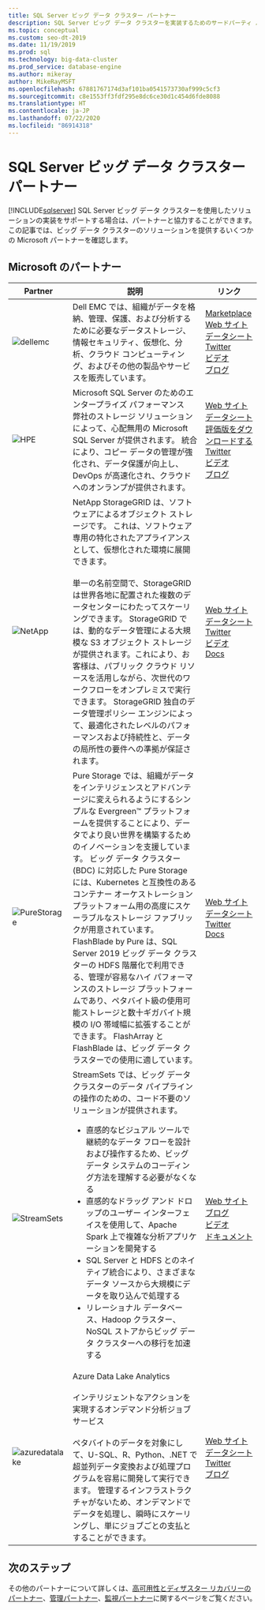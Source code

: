 ```yaml
---
title: SQL Server ビッグ データ クラスター パートナー
description: SQL Server ビッグ データ クラスターを実装するためのサードパーティ パートナーの一覧。
ms.topic: conceptual
ms.custom: seo-dt-2019
ms.date: 11/19/2019
ms.prod: sql
ms.technology: big-data-cluster
ms.prod_service: database-engine
ms.author: mikeray
author: MikeRayMSFT
ms.openlocfilehash: 67881767174d3af101ba0541573730af999c5cf3
ms.sourcegitcommit: c8e1553ff3fdf295e8dc6ce30d1c454d6fde8088
ms.translationtype: HT
ms.contentlocale: ja-JP
ms.lasthandoff: 07/22/2020
ms.locfileid: "86914318"
---
```

# <a name="sql-server-big-data-clusters-partners"></a>SQL Server ビッグ データ クラスター パートナー
[!INCLUDE[sqlserver](../includes/applies-to-version/sqlserver.md)]
SQL Server ビッグ データ クラスターを使用したソリューションの実装をサポートする場合は、パートナーと協力することができます。 この記事では、ビッグ データ クラスターのソリューションを提供するいくつかの Microsoft パートナーを確認します。

## <a name="our-partners"></a>Microsoft のパートナー

| Partner | 説明 | リンク |
| --- | --- | --- |
|![dellemc][1] |Dell EMC では、組織がデータを格納、管理、保護、および分析するために必要なデータストレージ、情報セキュリティ、仮想化、分析、クラウド コンピューティング、およびその他の製品やサービスを販売しています。|[Marketplace][dellemc_marketplace]<br>[Web サイト][dellemc_website]<br>[データシート][dellemc_datasheet]<br>[Twitter][dellemc_twitter]<br>[ビデオ][dellemc_youtube]<br>[ブログ][dellemc_blog] |
|![HPE][2] |Microsoft SQL Server のためのエンタープライズ パフォーマンス<br>弊社のストレージ ソリューションによって、心配無用の Microsoft SQL Server が提供されます。 統合により、コピー データの管理が強化され、データ保護が向上し、DevOps が高速化され、クラウドへのオンランプが提供されます。|[Web サイト][hpe_website]<br>[データシート][hpe_datasheet]<br>[評価版をダウンロードする][hpe_download]<br>[Twitter][hpe_twitter]<br>[ビデオ][hpe_youtube]<br>[ブログ][hpe_download]|
|![NetApp][3] |NetApp StorageGRID は、ソフトウェアによるオブジェクト ストレージです。 これは、ソフトウェア専用の特化されたアプライアンスとして、仮想化された環境に展開できます。<br/><br/>単一の名前空間で、StorageGRID は世界各地に配置された複数のデータセンターにわたってスケーリングできます。 StorageGRID では、動的なデータ管理による大規模な S3 オブジェクト ストレージが提供されます。これにより、お客様は、パブリック クラウド リソースを活用しながら、次世代のワークフローをオンプレミスで実行できます。 StorageGRID 独自のデータ管理ポリシー エンジンによって、最適化されたレベルのパフォーマンスおよび持続性と、データの局所性の要件への準拠が保証されます。 |[Web サイト][netapp_website]<br>[データシート][netapp_datasheet]<br>[Twitter][netapp_twitter]<br>[ビデオ][netapp_youtube]<br>[Docs][netapp_docs]|
|![PureStorage][5] |Pure Storage では、組織がデータをインテリジェンスとアドバンテージに変えられるようにするシンプルな Evergreen&trade; プラットフォームを提供することにより、データでより良い世界を構築するためのイノベーションを支援しています。  ビッグ データ クラスター (BDC) に対応した Pure Storage には、Kubernetes と互換性のあるコンテナー オーケストレーション プラットフォーム用の高度にスケーラブルなストレージ ファブリックが用意されています。 FlashBlade by Pure は、SQL Server 2019 ビッグ データ クラスターの HDFS 階層化で利用できる、管理が容易なハイ パフォーマンスのストレージ プラットフォームであり、ペタバイト級の使用可能ストレージと数十ギガバイト規模の I/O 帯域幅に拡張することができます。 FlashArray と FlashBlade は、ビッグ データ クラスターでの使用に適しています。 |[Web サイト][purestorage_website]<br>[データシート][purestorage_datasheet]<br>[Twitter][purestorage_twitter]<br>[Docs][purestorage_docs]|
|![StreamSets][4] |StreamSets では、ビッグ データ クラスターのデータ パイプラインの操作のための、コード不要のソリューションが提供されます。 <br/><ul><li> 直感的なビジュアル ツールで継続的なデータ フローを設計および操作するため、ビッグ データ システムのコーディング方法を理解する必要がなくなる</li><li>直感的なドラッグ アンド ドロップのユーザー インターフェイスを使用して、Apache Spark 上で複雑な分析アプリケーションを開発する </li><li>SQL Server と HDFS とのネイティブ統合により、さまざまなデータ ソースから大規模にデータを取り込んで処理する</li><li>リレーショナル データベース、Hadoop クラスター、NoSQL ストアからビッグ データ クラスターへの移行を加速する</li></ul>   | [Web サイト][streamsets_website]<br>[ブログ][streamsets_blog]<br>[ビデオ][streamsets_youtube]<br>[ドキュメント][streamsets_docs]|
|![azuredatalake][6] |Azure Data Lake Analytics<br><br>インテリジェントなアクションを実現するオンデマンド分析ジョブ サービス<br><br>ペタバイトのデータを対象にして、U-SQL、R、Python、.NET で超並列データ変換および処理プログラムを容易に開発して実行できます。 管理するインフラストラクチャがないため、オンデマンドでデータを処理し、瞬時にスケーリングし、単にジョブごとの支払とすることができます。|[Web サイト][azuredatalake_website]<br>[データシート](/azure/data-lake-analytics/data-lake-analytics-overview/)<br>[Twitter][azuredatalake_twitter]<br>[ブログ][azuredatalake_blog]|

## <a name="next-steps"></a>次のステップ
その他のパートナーについて詳しくは、[高可用性とディザスター リカバリーのパートナー][hadr_partners]、[管理パートナー][management_partners]、[監視パートナー][monitor_partners]に関するページをご覧ください。

<!--Image references-->
[1]: ./media/partner-hadr-sql-server/dellemc.png
[2]: ./media/partner-hadr-sql-server/hpe.png
[3]: ./media/partner-hadr-sql-server/netapp-logo.png
[4]: ./media/partner-hadr-sql-server/streamsets-logo.png
[5]: ./media/partner-hadr-sql-server/purestorage-logo.png
[6]: ./media/partner-hadr-sql-server/azure-datalake-analytics.png

<!--Article links-->
[hadr_partners]: ./partner-hadr-sql-server.md
[management_partners]: ./partner-management-sql-server.md
[monitor_partners]: ./partner-monitor-sql-server.md

<!--Website links -->
[dellemc_website]:http://www.dellemc.com
[hpe_website]: https://www.hpe.com/us/en/product-catalog/detail/pip.376220.html
[azuredatalake_website]:https://azure.microsoft.com/services/data-lake-analytics
[netapp_website]: https://www.netapp.com/us/products/data-management-software/object-storage-grid-sds.aspx
[streamsets_website]: https://streamsets.com/
[purestorage_website]: https://www.purestorage.com/


<!--Get Started Links-->

<!--Datasheet Links-->
[dellemc_datasheet]:https://www.dellemc.com/en-be/collaterals/unauth/data-sheets/products/storage/h15963-ss-isilon-all-flash.pdf
[hpe_datasheet]:https://www.hpe.com/h20195/v2/default.aspx?cc=us&lc=en&oid=376220
[netapp_datasheet]:https://www.netapp.com/us/media/ds-3613.pdf
[purestorage_datasheet]:https://www.purestorage.com/content/dam/pdf/en/datasheets/ds-pure-service-orchestrator.pdf

<!--Marketplace Links -->
[dellemc_marketplace]:https://azuremarketplace.microsoft.com/marketplace/apps/dellemc.dell-emc-avamar-virtual-edition

<!--YouTube links-->
[dellemc_youtube]:https://www.youtube.com/watch?v=_52Y-qDKT-4
[hpe_youtube]:https://www.hpe.com/h22228/video-gallery/us/en/products/data-storage-hybrid-cloud/storage-multi/95fd26db-e6ea-44ca-b727-c84d2ef1d446/big-data-clusters-and-hpe-storage-for-microsoft-sql-server-2019/video
[netapp_youtube]:https://www.youtube.com/watch?v=304z8j7aLpc
[streamsets_youtube]:https://www.youtube.com/watch?v=OtNrTBLooBw

<!--Twitter links-->
[dellemc_twitter]:https://twitter.com/dellemc
[hpe_twitter]:https://twitter.com/hpe
[azuredatalake_twitter]:https://twitter.com/azuredatalake
[netapp_twitter]:https://twitter.com/hashtag/storagegrid
[purestorage_twitter]:https://twitter.com/PureStorage

<!--Supported Systems-->
[partner_requirements]:https://www.microsoft.com
[hpe_download]: https://h20392.www2.hpe.com/portal/swdepot/displayProductInfo.do?productNumber=SGLX-DEMO

<!--Blog-->
[hpe_blog]: https://community.hpe.com/t5/Servers-The-Right-Compute/SQL-Server-for-Linux-Is-Here-and-A-New-Chapter-for-Mission/ba-p/6977571#.WiHWW0xFwUE
[dellemc_blog]:https://community.emc.com/people/bonibruno/blog/2019/11/01/using-dell-emc-isilon-with-microsofts-sql-server-big-data-clusters
[azuredatalake_blog]:https://azureinfohub.azurewebsites.net/Service?serviceTitle=Azure%20Data%20Lake%20Analytics
[streamsets_blog]:https://streamsets.com/blog/sentiment-analysis-microsoft-sql-server-2019-big-data-cluster-and-streamsets-dataops-platform/
[purestorage_blog]:https://blog.purestorage.com/storage-as-a-service-for-sql-server-2019-big-data-clusters/

<!--Docs-->
[netapp_docs]:https://blog.netapp.com/microsoft-sql-server-big-data-clusters-with-storagegrid/
[streamsets_docs]:https://streamsets.com/documentation/datacollector/latest/help/datacollector/UserGuide/Destinations/SQLServerBDCBulk.html#concept_hjv_5nn_r3b
[purestorage_docs]:https://www.purestorage.com/pure-folio/docs.html
